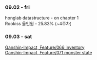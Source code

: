 ### 09.02 - fri

honglab datastructure - on chapter 1<br>
Rookiss 올인원 - 25.83% (~4주차)

### 09.03 - sat

[Ganshin-Impact, Feature/066 inventory](https://github.com/eugene-doobu/Ganshin-Impact/pull/122)<br>
[Ganshin-Impact, Feature/071 monster state](https://github.com/eugene-doobu/Ganshin-Impact/pull/123)
